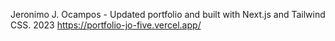 
Jeronimo J. Ocampos - Updated portfolio and built with Next.js and Tailwind CSS. 2023
https://portfolio-jo-five.vercel.app/
